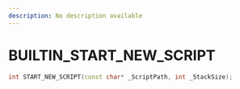```yaml
---
description: No description available 
---
```


# BUILTIN\_START_NEW_SCRIPT

```cpp
int START_NEW_SCRIPT(const char* _ScriptPath, int _StackSize);
```